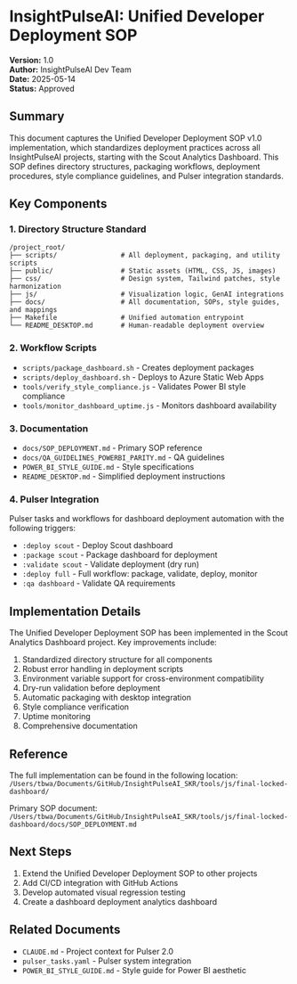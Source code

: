 # InsightPulseAI: Unified Developer Deployment SOP 

**Version:** 1.0  
**Author:** InsightPulseAI Dev Team  
**Date:** 2025-05-14  
**Status:** Approved

## Summary

This document captures the Unified Developer Deployment SOP v1.0 implementation, which standardizes deployment practices across all InsightPulseAI projects, starting with the Scout Analytics Dashboard. This SOP defines directory structures, packaging workflows, deployment procedures, style compliance guidelines, and Pulser integration standards.

## Key Components

### 1. Directory Structure Standard

```
/project_root/
├── scripts/                # All deployment, packaging, and utility scripts
├── public/                 # Static assets (HTML, CSS, JS, images)
├── css/                    # Design system, Tailwind patches, style harmonization
├── js/                     # Visualization logic, GenAI integrations
├── docs/                   # All documentation, SOPs, style guides, and mappings
├── Makefile                # Unified automation entrypoint
└── README_DESKTOP.md       # Human-readable deployment overview
```

### 2. Workflow Scripts

- `scripts/package_dashboard.sh` - Creates deployment packages
- `scripts/deploy_dashboard.sh` - Deploys to Azure Static Web Apps
- `tools/verify_style_compliance.js` - Validates Power BI style compliance
- `tools/monitor_dashboard_uptime.js` - Monitors dashboard availability

### 3. Documentation

- `docs/SOP_DEPLOYMENT.md` - Primary SOP reference
- `docs/QA_GUIDELINES_POWERBI_PARITY.md` - QA guidelines
- `POWER_BI_STYLE_GUIDE.md` - Style specifications
- `README_DESKTOP.md` - Simplified deployment instructions

### 4. Pulser Integration

Pulser tasks and workflows for dashboard deployment automation with the following triggers:

- `:deploy scout` - Deploy Scout dashboard
- `:package scout` - Package dashboard for deployment
- `:validate scout` - Validate deployment (dry run)
- `:deploy full` - Full workflow: package, validate, deploy, monitor
- `:qa dashboard` - Validate QA requirements

## Implementation Details

The Unified Developer Deployment SOP has been implemented in the Scout Analytics Dashboard project. Key improvements include:

1. Standardized directory structure for all components
2. Robust error handling in deployment scripts
3. Environment variable support for cross-environment compatibility
4. Dry-run validation before deployment
5. Automatic packaging with desktop integration
6. Style compliance verification
7. Uptime monitoring
8. Comprehensive documentation

## Reference

The full implementation can be found in the following location:
`/Users/tbwa/Documents/GitHub/InsightPulseAI_SKR/tools/js/final-locked-dashboard/`

Primary SOP document:
`/Users/tbwa/Documents/GitHub/InsightPulseAI_SKR/tools/js/final-locked-dashboard/docs/SOP_DEPLOYMENT.md`

## Next Steps

1. Extend the Unified Developer Deployment SOP to other projects
2. Add CI/CD integration with GitHub Actions
3. Develop automated visual regression testing
4. Create a dashboard deployment analytics dashboard

## Related Documents

- `CLAUDE.md` - Project context for Pulser 2.0
- `pulser_tasks.yaml` - Pulser system integration
- `POWER_BI_STYLE_GUIDE.md` - Style guide for Power BI aesthetic